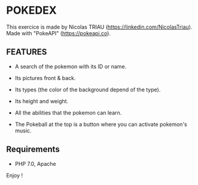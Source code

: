 # POKEDEX

This exercice is made by Nicolas TRIAU (https://linkedin.com/NicolasTriau).
Made with "PokeAPI" (https://pokeapi.co).

## FEATURES

- A search of the pokemon with its ID or name.
- Its pictures front & back.
- Its types (the color of the background depend of the type).
- Its height and weight.
- All the abilities that the pokemon can learn.

- The Pokeball at the top is a button where you can activate pokemon's music.

## Requirements

- PHP 7.0, Apache

Enjoy !